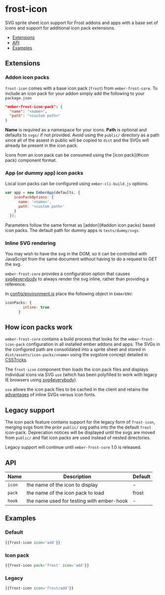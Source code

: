 # frost-icon

SVG sprite sheet icon support for Frost addons and apps with a base
set of icons and support for additional icon pack extensions.

 * [Extensions](#extensions)
 * [API](#api)
 * [Examples](#examples)

## Extensions

### Addon icon packs

`frost-icon` comes with a base icon pack (`frost`) from `ember-frost-core`.
To include an icon pack for your addon simply add the following to your `package.json`

```json
"ember-frost-icon-pack": {
  "name": "<name>",
  "path": "<custom path>"
}
```

**Name** is required as a namespace for your icons.  **Path** is optional
and defaults to `svgs/` if not provided.  Avoid using the `public/`
directory as a path since all of the assest in public will be copied
to `dist` and the SVGs will already be present in the icon pack.

Icons from an icon pack can be consumed using the [icon pack](#icon pack)
component format.

### App (or dummy app) icon packs

Local icon packs can be configured using `ember-cli-build.js` options.

```javascript
var app = new EmberApp(defaults, {
    iconPackOptions: {
      name: '<name>',
      path: '<custom path>'
    }
  });
```

Parameters follow the same format as [addon](#addon icon packs)
based icon packs. The default path for dummy apps is
`tests/dummy/svgs`.

### Inline SVG rendering

You may wish to have the svg in the DOM, so it can be controlled with JavaScript from the same document without having to do a request to GET the svg.

`ember-frost-core` provides a configuration option that causes [svg4everybody](https://github.com/jonathantneal/svg4everybody) to always render the svg inline, rather than providing a reference.

In [config/environment.js](https://github.com/ciena-frost/ember-frost-core/blob/master/tests/dummy/config/environment.js#L14-L16) place the following object in `EmberENV`:

```javascript
iconPacks: {
        inline: true
      }
```



## How icon packs work

`ember-frost-core` contains a build process that looks for the
`ember-frost-icon-pack` configuration in all installed ember addons
and apps.  The SVGs in the configured path are consolidated into a
sprite sheet and stored in `dist/assets/icon-packs/<name>` using
the svgstore concept detailed in [CSSTricks](https://css-tricks.com/svg-sprites-use-better-icon-fonts/).

The `frost-icon` component then loads the icon pack files and
displays individual icons via SVG `use` (which has been polyfilled
to work with legacy IE browsers using [svg4everybody](https://github.com/jonathantneal/svg4everybody)).

`use` allows the icon pack files to be cached in the client and retains
the [advantages](https://css-tricks.com/icon-fonts-vs-svg/) of inline
SVGs versus icon fonts.

## Legacy support

The icon pack feature contains support for the legacy form of
`frost-icon`, merging svgs from the prior `public/` svg paths
into the the default `frost` icon-pack.  Deprecation notices will
be displayed until the svgs are moved from `public/` and flat icon
packs are used instead of nested directories.

Legacy support will continue until `ember-frost-core` 1.0 is released.

## API

| Name   | Description | Default |
| ------ | ----------- | ----------- |
| `icon` | the name of the icon to display | - |
| `pack` | the name of the icon pack to load | frost |
| `hook` | the name used for testing with ember-hook | - | 

## Examples

### Default
```handlebars
{{frost-icon icon='add'}}
```

### Icon pack
```handlebars
{{frost-icon pack='frost' icon='add'}}
```

### Legacy
```handlebars
{{frost-icon icon='frost/add'}}
```
